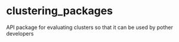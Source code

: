 # clustering_packages
API package for evaluating clusters so that it can be used by pother developers

